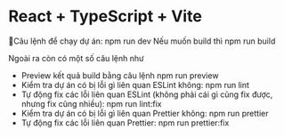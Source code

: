 # React + TypeScript + Vite

🥇Câu lệnh để chạy dự án: npm run dev
Nếu muốn build thì npm run build

Ngoài ra còn có một số câu lệnh như

- Preview kết quả build bằng câu lệnh npm run preview
- Kiểm tra dự án có bị lỗi gì liên quan ESLint không: npm run lint
- Tự động fix các lỗi liên quan ESLint (không phải cái gì cũng fix được, nhưng fix cũng nhiều): npm run lint:fix
- Kiểm tra dự án có bị lỗi gì liên quan Prettier không: npm run prettier
- Tự động fix các lỗi liên quan Prettier: npm run prettier:fix
